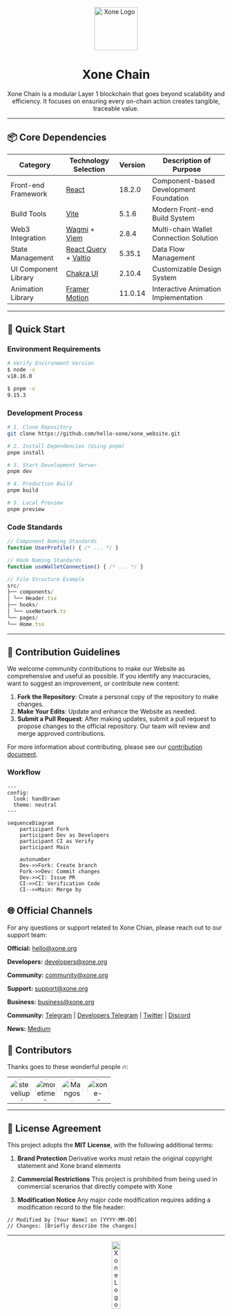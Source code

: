 <!-- 品牌头图区块 -->
<div align="center">
  <img src="https://xone.org/favicon.svg" width="100" alt="Xone Logo">
  <h1>Xone Chain</h1>
  <p>Xone Chain is a modular Layer 1 blockchain that goes beyond scalability and efficiency. It focuses on ensuring every on-chain action creates tangible, traceable value.</p>

</div>

---

## 📦 Core Dependencies

| Category             | Technology Selection                                                                     | Version | Description of Purpose                 |
| -------------------- | ---------------------------------------------------------------------------------------- | ------- | -------------------------------------- |
| Front-end Framework  | [React](https://react.dev/)                                                              | 18.2.0  | Component-based Development Foundation |
| Build Tools          | [Vite](https://vite.dev/)                                                                | 5.1.6   | Modern Front-end Build System          |
| Web3 Integration     | [Wagmi](https://wagmi.sh/) + [Viem](https://viem.sh/)                                    | 2.8.4   | Multi-chain Wallet Connection Solution |
| State Management     | [React Query](https://handsonreact.com/docs/react-query) + [Valtio](https://valtio.dev/) | 5.35.1  | Data Flow Management                   |
| UI Component Library | [Chakra UI](https://chakra-ui.com/)                                                      | 2.10.4  | Customizable Design System             |
| Animation Library    | [Framer Motion](https://www.framer.com/)                                                 | 11.0.14 | Interactive Animation Implementation   |

---

## 🚀 Quick Start

### Environment Requirements

```bash
# Verify Environment Version
$ node -v
v18.16.0

$ pnpm -v
9.15.3
```

### Development Process

```bash
# 1. Clone Repository
git clone https://github.com/hello-xone/xone_website.git

# 2. Install Dependencies (Using pnpm)
pnpm install

# 3. Start Development Server
pnpm dev

# 4. Production Build
pnpm build

# 5. Local Preview
pnpm preview
```

### Code Standards

```javascript
// Component Naming Standards
function UserProfile() { /* ... */ }

// Hook Naming Standards
function useWalletConnection() { /* ... */ }

// File Structure Example
src/
├── components/
│ └── Header.tsx
├── hooks/
│ └── useNetwork.ts
└── pages/
└── Home.tsx
```

---

## 🤝 Contribution Guidelines

We welcome community contributions to make our Website as comprehensive and useful as possible. If you identify any inaccuracies, want to suggest an improvement, or contribute new content:

1. **Fork the Repository**: Create a personal copy of the repository to make changes.
2. **Make Your Edits**: Update and enhance the Website as needed.
3. **Submit a Pull Request**: After making updates, submit a pull request to propose changes to the official repository. Our team will review and merge approved contributions.

For more information about contributing, please see our [contribution document](https://docs.xone.org/study/contribut).

### Workflow

<script>
  mermaid.initialize({ sequence: { showSequenceNumbers: true } });
</script>

```mermaid
---
config:
  look: handDrawn
  theme: neutral
---

sequenceDiagram
    participant Fork
    participant Dev as Developers
    participant CI as Verify
    participant Main

    autonumber
    Dev->>Fork: Create branch
    Fork->>Dev: Commit changes
    Dev->>CI: Issue PR
    CI->>CI: Verification Code
    CI-->>Main: Merge by
```

## 🌐 Official Channels

For any questions or support related to Xone Chian, please reach out to our support team:

**Official:** [hello@xone.org](mailto:hello@xone.org)

**Developers:** [developers@xone.org](mailto:developers@xone.org)

**Community:** [community@xone.org](mailto:community@xone.org)

**Support:** [support@xone.org](mailto:support@xone.org)

**Business:** [business@xone.org](mailto:business@xone.org)

**Community:** [Telegram](https://t.me/hello_xonechain) | [Developers Telegram](https://t.me/Xone_Developers) | [Twitter](https://x.com/xone_chain) | [Discord](https://discord.gg/Du9y2GHV)

**News:** [Medium](https://medium.com/@xone_chain)

## 🏢 Contributors

Thanks goes to these wonderful people 🔥:

<style>
.contributor-table {
  border: none;
  border-collapse: collapse;
  border-spacing: 0;
  margin: 0 auto;
}
.contributor-table td {
  padding: 5px !important;
  border: none !important;
}
.contributor-avatar {
  width: 50px;
  height: 50px;
  border-radius: 50%;
  object-fit: cover;
  margin: 0;
}
</style>

<table class="contributor-table">
  <tbody>
    <tr>
      <td align="center" valign="top">
        <a href="https://github.com/steveliupai">
          <img src="https://avatars.githubusercontent.com/u/3140474?v=4" 
               class="contributor-avatar"
               alt="steveliupai">
        </a>
      </td>
      <td align="center" valign="top">
        <a href="https://github.com/moretimeL">
          <img src="https://avatars.githubusercontent.com/u/43361848?v=4" 
               class="contributor-avatar"
               alt="moretimeL">
        </a>
      </td>
      <td align="center" valign="top">
        <a href="https://github.com/Mangosagos">
          <img src="https://avatars.githubusercontent.com/u/111100829?v=4" 
               class="contributor-avatar"
               alt="Mangosagos">
        </a>
      </td>
      <td align="center" valign="top">
        <a href="https://github.com/xone-ggbond">
          <img src="https://avatars.githubusercontent.com/u/200755301?v=4" 
               class="contributor-avatar"
               alt="xone-ggbond">
        </a>
      </td>
    </tr>
  </tbody>
</table>

---

## 📜 License Agreement

This project adopts the **MIT License**, with the following additional terms:

1. **Brand Protection**
   Derivative works must retain the original copyright statement and Xone brand elements

2. **Commercial Restrictions**
   This project is prohibited from being used in commercial scenarios that directly compete with Xone

3. **Modification Notice**
   Any major code modification requires adding a modification record to the file header:

```plaintext
// Modified by [Your Name] on [YYYY-MM-DD]
// Changes: [Briefly describe the changes]
```

---

<div align="center">
  <img src="https://xone.org//imgs/xone-logo-black.png" width="20%" alt="Xone Logo">
</div>
